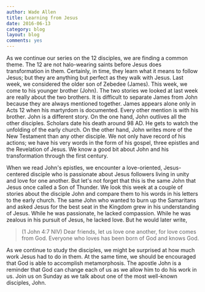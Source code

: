 ```yaml
---
author: Wade Allen
title: Learning from Jesus
date: 2016-06-13
category: blog
layout: blog
comments: yes
---
```

 
As we continue our series on the 12 disciples, we are finding a common theme. The 12 are not halo-wearing saints before Jesus does transformation in them. Certainly, in time, they learn what it means to follow Jesus; but they are anything but perfect as they walk with Jesus. Last week, we considered the older son of Zebedee (James). This week, we come to his younger brother (John). The two stories we looked at last week are really about the two brothers. It is difficult to separate James from John because they are always mentioned together. James appears alone only in Acts 12 when his martyrdom is documented. Every other mention is with his brother. John is a different story. On the one hand, John outlives all the other disciples. Scholars date his death around 98 AD. He gets to watch the unfolding of the early church. On the other hand, John writes more of the New Testament than any other disciple. We not only have record of his actions; we have his very words in the form of his gospel, three epistles and the Revelation of Jesus. We know a good bit about John and his transformation through the first century.

When we read John's epistles, we encounter a love-oriented, Jesus-centered disciple who is passionate about Jesus followers living in unity and love for one another. But let's not forget that this is the same John that Jesus once called a Son of Thunder. We look this week at a couple of stories about the disciple John and compare them to his words in his letters to the early church. The same John who wanted to burn up the Samaritans and asked Jesus for the best seat in the Kingdom grew in his understanding of Jesus. While he was passionate, he lacked compassion. While he was zealous in his pursuit of Jesus, he lacked love. But he would later write,

>(1 John 4:7 NIV) Dear friends, let us love one another, for love comes from God. Everyone who loves has been born of God and knows God.

As we continue to study the disciples, we might be surprised at how much work Jesus had to do in them. At the same time, we should be encouraged that God is able to accomplish metamorphosis. The apostle John is a reminder that God can change each of us as we allow him to do his work in us. Join us on Sunday as we talk about one of the most well-known disciples, John.



